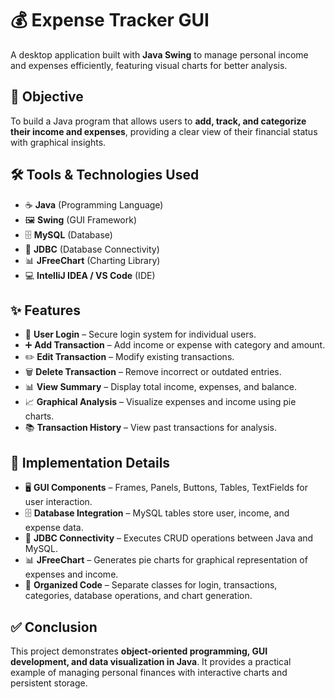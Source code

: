 # 💰 Expense Tracker GUI

A desktop application built with **Java Swing** to manage personal income and expenses efficiently, featuring visual charts for better analysis.

## 🎯 Objective
To build a Java program that allows users to **add, track, and categorize their income and expenses**, providing a clear view of their financial status with graphical insights.

## 🛠️ Tools & Technologies Used
- ☕ **Java** (Programming Language)  
- 🖼️ **Swing** (GUI Framework)  
- 🗄️ **MySQL** (Database)  
- 🔗 **JDBC** (Database Connectivity)  
- 📊 **JFreeChart** (Charting Library)  
- 💻 **IntelliJ IDEA / VS Code** (IDE)

## ✨ Features
- 👤 **User Login** – Secure login system for individual users.  
- ➕ **Add Transaction** – Add income or expense with category and amount.  
- ✏️ **Edit Transaction** – Modify existing transactions.  
- 🗑️ **Delete Transaction** – Remove incorrect or outdated entries.  
- 📊 **View Summary** – Display total income, expenses, and balance.  
- 📈 **Graphical Analysis** – Visualize expenses and income using pie charts.  
- 📚 **Transaction History** – View past transactions for analysis.  

## 🔧 Implementation Details
- 🖥️ **GUI Components** – Frames, Panels, Buttons, Tables, TextFields for user interaction.  
- 🗄️ **Database Integration** – MySQL tables store user, income, and expense data.  
- 🔗 **JDBC Connectivity** – Executes CRUD operations between Java and MySQL.  
- 📊 **JFreeChart** – Generates pie charts for graphical representation of expenses and income.  
- 📂 **Organized Code** – Separate classes for login, transactions, categories, database operations, and chart generation.  

## ✅ Conclusion
This project demonstrates **object-oriented programming, GUI development, and data visualization in Java**. It provides a practical example of managing personal finances with interactive charts and persistent storage.

